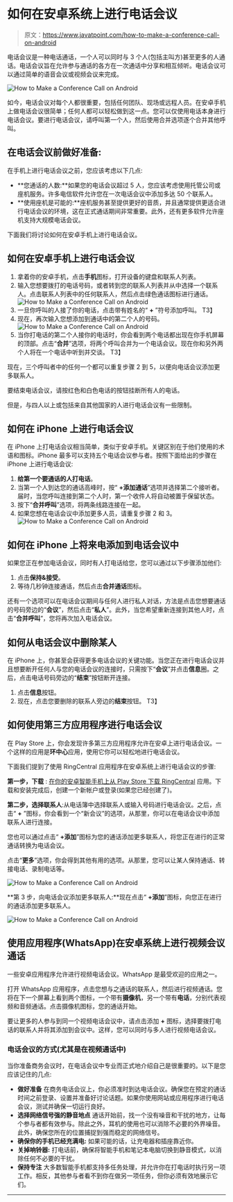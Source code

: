 # 如何在安卓系统上进行电话会议

> 原文：<https://www.javatpoint.com/how-to-make-a-conference-call-on-android>

电话会议是一种电话通话，一个人可以同时与 3 个人(包括主叫方)甚至更多的人通话。电话会议旨在允许参与通话的各方在一次通话中分享和相互倾听。电话会议可以通过简单的语音会议或视频会议来完成。

![How to Make a Conference Call on Android](img/52010d7334f563a2579395a9d726415d.png)

如今，电话会议对每个人都很重要，包括任何团队、现场或远程人员。在安卓手机上做电话会议很简单；任何人都可以轻松做到这一点。您可以仅使用电话本身进行电话会议。要进行电话会议，请呼叫第一个人，然后使用合并选项逐个合并其他呼叫。

## 在电话会议前做好准备:

在手机上进行电话会议之前，您应该考虑以下几点:

*   **您通话的人数:**如果您的电话会议超过 5 人，您应该考虑使用托管公司或座机服务。许多电信软件允许您在一次电话会议中添加多达 50 个联系人。
*   **使用座机是可能的:**座机服务甚至提供更好的音质，并且通常提供更适合进行电话会议的环境，这在正式通话期间非常重要。此外，还有更多软件允许座机支持大规模电话会议。

下面我们将讨论如何在安卓手机上进行电话会议。

## 如何在安卓手机上进行电话会议

1.  拿着你的安卓手机，点击**手机**图标，打开设备的键盘和联系人列表。
2.  输入您想要拨打的电话号码，或者转到您的联系人列表并从中选择一个联系人。点击联系人列表中的任何联系人，然后点击绿色通话图标进行通话。
    ![How to Make a Conference Call on Android](img/3a479b4301913f3cf0b28e8f95e266e7.png)
3.  一旦你呼叫的人接了你的电话，点击带有姓名的“ **+** ”符号添加呼叫。
    T3】
4.  现在，再次输入您想添加到通话中的第二个人的号码。
    ![How to Make a Conference Call on Android](img/26d60fc89e56f07c613683bcbf739f72.png)
5.  当你打电话的第二个人接你的电话时，你会看到两个电话都出现在你手机屏幕的顶部。点击“**合并**”选项，将两个呼叫合并为一个电话会议。现在你和另外两个人将在一个电话中听到并交谈。
    T3】

现在，三个呼叫者中的任何一个都可以重复步骤 2 到 5，以便向电话会议添加更多联系人。

要结束电话会议，请按红色和白色电话的按钮挂断所有人的电话。

但是，与四人以上或包括来自其他国家的人进行电话会议有一些限制。

## 如何在 iPhone 上进行电话会议

在 iPhone 上打电话会议相当简单，类似于安卓手机。关键区别在于他们使用的术语和图标。iPhone 最多可以支持五个电话会议参与者。按照下面给出的步骤在 iPhone 上进行电话会议:

1.  **给第一个要通话的人打电话**。
2.  当第一个人到达您的通话高峰时，按“ **+添加通话**”选项并选择第二个接听者。届时，当您呼叫连接到第二个人时，第一个收件人将自动被置于保留状态。
3.  按下“**合并呼叫**”选项，将两条线路连接在一起。
4.  如果您想在电话会议中添加更多人员，请重复步骤 2 和 3。
    ![How to Make a Conference Call on Android](img/a57a06deb2c740e080914507427f2370.png)

## 如何在 iPhone 上将来电添加到电话会议中

如果您正在参加电话会议，同时有人打电话给您，您可以通过以下步骤添加他们:

1.  点击**保持&接受**。
2.  等待几秒钟连接通话，然后点击**合并通话**图标。

还有一个选项可以在电话会议期间与任何人进行私人对话，方法是点击您想要通话的号码旁边的“**会议**”，然后点击“**私人**”。此外，当您希望重新连接到其他人时，点击“**合并呼叫**”，您将再次加入电话会议。

## 如何从电话会议中删除某人

在 iPhone 上，你甚至会获得更多电话会议的关键功能。当您正在进行电话会议并且想要断开任何人与您的电话会议的连接时，只需按下“**会议**”并点击**信息**圈。之后，点击电话号码旁边的“**结束**”按钮断开连接。

1.  点击**信息**按钮。
2.  现在，点击您要删除的联系人旁边的**结束**按钮。
    T3】

## 如何使用第三方应用程序进行电话会议

在 Play Store 上，你会发现许多第三方应用程序允许在安卓上进行电话会议。一个这样的应用是**环中心**应用，使用它你可以轻松地进行电话会议。

下面我们提到了使用 RingCentral 应用程序在安卓系统上进行电话会议的步骤:

**第一步，下载** : [在你的安卓智能手机上从 Play Store 下载 RingCentral](https://play.google.com/store/apps/details?id=com.glip.mobile) 应用。下载和安装完成后，创建一个新帐户或登录(如果您已经创建了)。

**第二步，选择联系人**:从电话簿中选择联系人或输入号码进行电话会议。之后，点击“ **+** ”图标，你会看到一个“新会议”的选项，从那里，你可以在电话会议中添加联系人进行连接。

您也可以通过点击“ **+添加**”图标为您的通话添加更多联系人，将您正在进行的正常通话转换为电话会议。

点击“**更多**”选项，你会得到其他有用的选项。从那里，您可以让某人保持通话、转接电话、录制电话等。

![How to Make a Conference Call on Android](img/f46841bb237a4c0353daf76681c98b17.png)

**第 3 步，向电话会议添加更多联系人:**现在点击“ **+添加**”图标，向您正在进行的通话添加更多联系人。

![How to Make a Conference Call on Android](img/6c68c550f49723d0bf705feb89017fc3.png)

## 使用应用程序(WhatsApp)在安卓系统上进行视频会议通话

一些安卓应用程序允许进行视频电话会议。WhatsApp 是最受欢迎的应用之一。

打开 WhatsApp 应用程序，点击您想与之通话的联系人，然后进行视频通话。您将在下一个屏幕上看到两个图标，一个带有**摄像机**，另一个带有**电话**，分别代表视频和音频通话。点击摄像机图标，您的通话开始。

要让更多的人参与到同一个视频电话会议中，请点击添加 **+** 图标，选择要拨打电话的联系人并将其添加到会议中。这样，您可以同时与多人进行视频电话会议。

### 电话会议的方式(尤其是在视频通话中)

当你准备商务会议时，在电话会议中专业而正式地介绍自己是很重要的。以下是您应该记住的几点:

*   **做好准备**
    在商务电话会议上，你必须准时到达电话会议。确保您在预定的通话时间之前登录、设置并准备好讨论话题。如果你使用网站或应用程序进行电话会议，测试并确保一切运行良好。
*   **选择网络信号强的静音地点**
    通话开始前，找一个没有噪音和干扰的地方，让每个参与者都有效参与。除此之外，耳机的使用也可以消除不必要的外界噪音。此外，确保您所在的位置捕捉到强而稳定的网络信号。
*   **确保你的手机已经充满电:**
    如果可能的话，让充电器和插座靠近你。
*   **关掉响铃器:**
    打电话前，确保将智能手机和笔记本电脑切换到静音模式，以消除任何不必要的干扰。
*   **保持专注**
    大多数智能手机都支持多任务处理，并允许你在打电话时执行另一项工作。相反，其他参与者看不到你在做另一项任务，但你必须有效地展示它们。

* * *